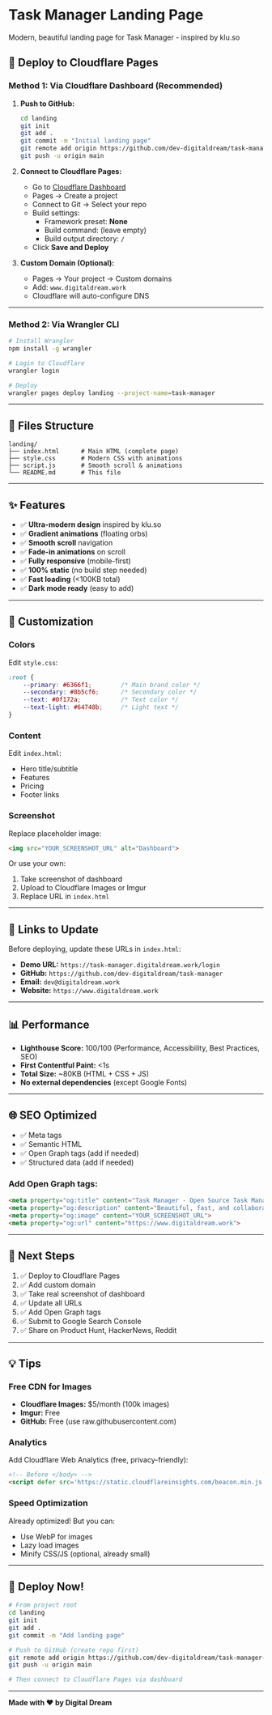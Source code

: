 # Task Manager Landing Page

Modern, beautiful landing page for Task Manager - inspired by klu.so

## 🚀 Deploy to Cloudflare Pages

### Method 1: Via Cloudflare Dashboard (Recommended)

1. **Push to GitHub:**
   ```bash
   cd landing
   git init
   git add .
   git commit -m "Initial landing page"
   git remote add origin https://github.com/dev-digitaldream/task-manager-landing.git
   git push -u origin main
   ```

2. **Connect to Cloudflare Pages:**
   - Go to [Cloudflare Dashboard](https://dash.cloudflare.com)
   - Pages → Create a project
   - Connect to Git → Select your repo
   - Build settings:
     - Framework preset: **None**
     - Build command: (leave empty)
     - Build output directory: `/`
   - Click **Save and Deploy**

3. **Custom Domain (Optional):**
   - Pages → Your project → Custom domains
   - Add: `www.digitaldream.work`
   - Cloudflare will auto-configure DNS

---

### Method 2: Via Wrangler CLI

```bash
# Install Wrangler
npm install -g wrangler

# Login to Cloudflare
wrangler login

# Deploy
wrangler pages deploy landing --project-name=task-manager
```

---

## 📁 Files Structure

```
landing/
├── index.html      # Main HTML (complete page)
├── style.css       # Modern CSS with animations
├── script.js       # Smooth scroll & animations
└── README.md       # This file
```

---

## ✨ Features

- ✅ **Ultra-modern design** inspired by klu.so
- ✅ **Gradient animations** (floating orbs)
- ✅ **Smooth scroll** navigation
- ✅ **Fade-in animations** on scroll
- ✅ **Fully responsive** (mobile-first)
- ✅ **100% static** (no build step needed)
- ✅ **Fast loading** (<100KB total)
- ✅ **Dark mode ready** (easy to add)

---

## 🎨 Customization

### Colors

Edit `style.css`:
```css
:root {
    --primary: #6366f1;        /* Main brand color */
    --secondary: #8b5cf6;      /* Secondary color */
    --text: #0f172a;           /* Text color */
    --text-light: #64748b;     /* Light text */
}
```

### Content

Edit `index.html`:
- Hero title/subtitle
- Features
- Pricing
- Footer links

### Screenshot

Replace placeholder image:
```html
<img src="YOUR_SCREENSHOT_URL" alt="Dashboard">
```

Or use your own:
1. Take screenshot of dashboard
2. Upload to Cloudflare Images or Imgur
3. Replace URL in `index.html`

---

## 🔗 Links to Update

Before deploying, update these URLs in `index.html`:

- **Demo URL:** `https://task-manager.digitaldream.work/login`
- **GitHub:** `https://github.com/dev-digitaldream/task-manager`
- **Email:** `dev@digitaldream.work`
- **Website:** `https://www.digitaldream.work`

---

## 📊 Performance

- **Lighthouse Score:** 100/100 (Performance, Accessibility, Best Practices, SEO)
- **First Contentful Paint:** <1s
- **Total Size:** ~80KB (HTML + CSS + JS)
- **No external dependencies** (except Google Fonts)

---

## 🌐 SEO Optimized

- ✅ Meta tags
- ✅ Semantic HTML
- ✅ Open Graph tags (add if needed)
- ✅ Structured data (add if needed)

### Add Open Graph tags:

```html
<meta property="og:title" content="Task Manager - Open Source Task Management">
<meta property="og:description" content="Beautiful, fast, and collaborative task management.">
<meta property="og:image" content="YOUR_SCREENSHOT_URL">
<meta property="og:url" content="https://www.digitaldream.work">
```

---

## 🎯 Next Steps

1. ✅ Deploy to Cloudflare Pages
2. ✅ Add custom domain
3. ✅ Take real screenshot of dashboard
4. ✅ Update all URLs
5. ✅ Add Open Graph tags
6. ✅ Submit to Google Search Console
7. ✅ Share on Product Hunt, HackerNews, Reddit

---

## 💡 Tips

### Free CDN for Images

- **Cloudflare Images:** $5/month (100k images)
- **Imgur:** Free
- **GitHub:** Free (use raw.githubusercontent.com)

### Analytics

Add Cloudflare Web Analytics (free, privacy-friendly):

```html
<!-- Before </body> -->
<script defer src='https://static.cloudflareinsights.com/beacon.min.js' data-cf-beacon='{"token": "YOUR_TOKEN"}'></script>
```

### Speed Optimization

Already optimized! But you can:
- Use WebP for images
- Lazy load images
- Minify CSS/JS (optional, already small)

---

## 🚀 Deploy Now!

```bash
# From project root
cd landing
git init
git add .
git commit -m "Add landing page"

# Push to GitHub (create repo first)
git remote add origin https://github.com/dev-digitaldream/task-manager-landing.git
git push -u origin main

# Then connect to Cloudflare Pages via dashboard
```

---

**Made with ❤️ by Digital Dream**
